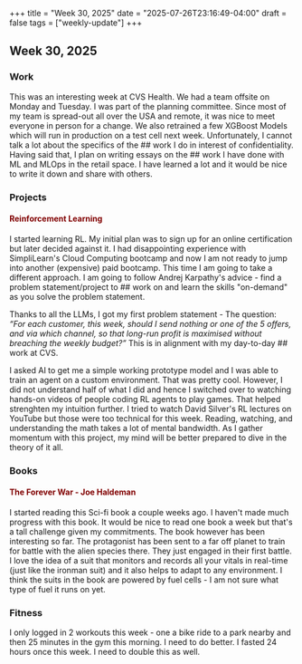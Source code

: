 +++
title = "Week 30, 2025"
date = "2025-07-26T23:16:49-04:00"
draft = false
tags = ["weekly-update"]
+++


## Week 30, 2025

### Work
This was an interesting week at CVS Health. We had a team offsite on Monday and Tuesday. I was part of the planning committee. Since most of my team is spread-out all over the USA and remote, it was nice to meet everyone in person for a change. 
We also retrained a few XGBoost Models which will run in production on a test cell next week. Unfortunately, I cannot talk a lot about the specifics of the ## work I do in interest of confidentiality. Having said that, I plan on writing essays on the ## work I have done with ML and MLOps in the retail space. I have learned a lot and it would be nice to write it down and share with others. 

### Projects
####  <span style="color: maroon">Reinforcement Learning</span>
I started learning RL. My initial plan was to sign up for an online certification but later decided against it. I had disappointing experience with SimpliLearn's Cloud Computing bootcamp and now I am not ready to jump into another (expensive) paid bootcamp.
This time I am going to take a different approach. I am going to follow Andrej Karpathy's advice - find a problem statement/project to ## work on and learn the skills "on-demand" as you solve the problem statement. 

Thanks to all the LLMs, I got my first problem statement - 
The question: *“For each customer, this week, should I send nothing or one of the 5 offers, and via which channel, so that long-run profit is maximised without breaching the weekly budget?”* This is in alignment with my day-to-day ## work at CVS. 


I asked AI to get me a simple working prototype model and I was able to train an agent on a custom environment. That was pretty cool. However, I did not understand half of what I did and hence I switched over to watching hands-on videos of people coding RL agents to play games. That helped strenghten my intuition further. I tried to watch David Silver's RL lectures on YouTube but those were too technical for this week. Reading, watching, and understanding the math takes a lot of mental bandwidth. As I gather momentum with this project, my mind will be better prepared to dive in the theory of it all.  




### Books
####  <span style="color: maroon">The Forever War - Joe Haldeman</span>
I started reading this Sci-fi book a couple weeks ago. I haven't made much progress with this book. It would be nice to read one book a week but that's a tall challenge given my commitments. The book however has been interesting so far. The protagonist has been sent to a far off planet to train for battle with the alien species there. They just engaged in their first battle. I love the idea of a suit that monitors and records all your vitals in real-time (just like the ironman suit) and it also helps to adapt to any environment. I think the suits in the book are powered by fuel cells - I am not sure what type of fuel it runs on yet.


### Fitness

I only logged in 2 workouts this week - one a bike ride to a park nearby and then 25 minutes in the gym this morning. I need to do better. 
I fasted 24 hours once this week. I need to double this as well. 
 